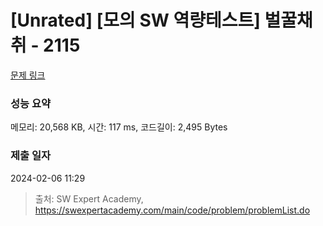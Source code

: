 # [Unrated] [모의 SW 역량테스트] 벌꿀채취 - 2115 

[문제 링크](https://swexpertacademy.com/main/code/problem/problemDetail.do?contestProbId=AV5V4A46AdIDFAWu) 

### 성능 요약

메모리: 20,568 KB, 시간: 117 ms, 코드길이: 2,495 Bytes

### 제출 일자

2024-02-06 11:29



> 출처: SW Expert Academy, https://swexpertacademy.com/main/code/problem/problemList.do